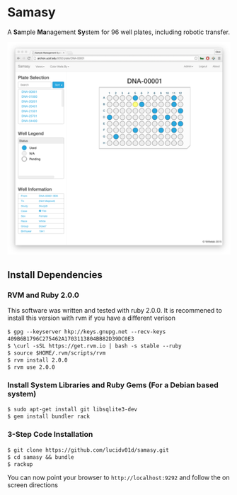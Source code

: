 # Samasy
A **Sa**mple **Ma**nagement **Sy**stem for 96 well plates, including robotic transfer.

![Image of Interface](interface.png)

## Install Dependencies 
### RVM and Ruby 2.0.0
  This software was written and tested with ruby 2.0.0. It is recommened to install this version with rvm if you have a different verison
  ```
  $ gpg --keyserver hkp://keys.gnupg.net --recv-keys 409B6B1796C275462A1703113804BB82D39DC0E3
  $ \curl -sSL https://get.rvm.io | bash -s stable --ruby
  $ source $HOME/.rvm/scripts/rvm
  $ rvm install 2.0.0
  $ rvm use 2.0.0
  ```
### Install System Libraries and Ruby Gems (For a Debian based system)
  ```
  $ sudo apt-get install git libsqlite3-dev
  $ gem install bundler rack
  ```

### 3-Step Code Installation
  ```
  $ git clone https://github.com/lucidv01d/samasy.git
  $ cd samasy && bundle
  $ rackup
  ```
  You can now point your browser to ```http://localhost:9292``` and follow the on screen directions
